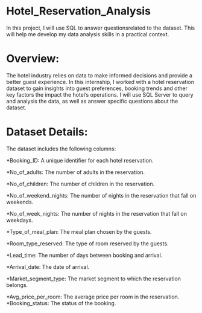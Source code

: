 # Hotel_Reservation_Analysis


In this project, I will use SQL to answer questionsrelated to the dataset. This will help me develop my
data analysis skills in a practical context.

 
# Overview:


The hotel industry relies on data to make informed decisions and provide a better guest experience. In 
this internship, I worked with a hotel reservation dataset to gain insights into guest preferences, 
booking trends and other key factors the impact the hotel’s operations. I will use SQL Server to query 
and analysis the data, as well as answer specific questions about the dataset.


# Dataset Details: 

The dataset includes the following columns:

  *Booking_ID: A unique identifier for each hotel reservation.
 
  
  *No_of_adults: The number of adults in the reservation.
  
  *No_of_children: The number of children in the reservation.
  
  *No_of_weekend_nights: The number of nights in the reservation that fall on weekends.
  
  *No_of_week_nights: The number of nights in the reservation that fall on weekdays.
  
  *Type_of_meal_plan: The meal plan chosen by the guests.
  
  *Room_type_reserved: The type of room reserved by the guests.
  
  *Lead_time: The number of days between booking and arrival.
  
  *Arrival_date: The date of arrival.
  
  *Market_segment_type: The market segment to which the reservation belongs.
  
  *Avg_price_per_room: The average price per room in the reservation.
  *Booking_status: The status of the booking.

